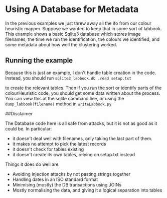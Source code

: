 
# Using A Database for Metadata

In the previous examples we just threw away all the ifo from our
colour heuristic mapper. Suppose we wanted to keep that in some
sort of labbook. This example shows a basic Sqlite3 database
which stores image filenames, the time we ran the identification,
the colours we identified, and some metadata about how well
the clustering worked. 


## Running the example

Because this is just an example, I don't handle table creation
in the code. Instead, you should run
`sqlite3 labbook.db
.read setup.txt`

to create the relevant tables. Then if you run the sort or
identify parts of the colourHeuristic code, you should
get some data written about the process. You can view this
at the sqlite command line, or using the 
`dump_labbook(filename)` method in `writeLabbook.py`


##Disclaimer

The Database code here is all safe from attacks, but it
is not as good as it could be. In particular:
* it doesn't deal well with filenames, only taking the last part of them. 
* it makes no attempt to pick the latest records
* it doesn't check for tables existing
* it doesn't create its own tables, relying on setup.txt instead

Things it does do well are:
* Avoiding injection attacks by not pasting strings together
* Handling dates in an ISO standard format
* Minimising (mostly) the DB transactions using JOINs
* Mostly normalising the data, and giving it a logical separation into tables


